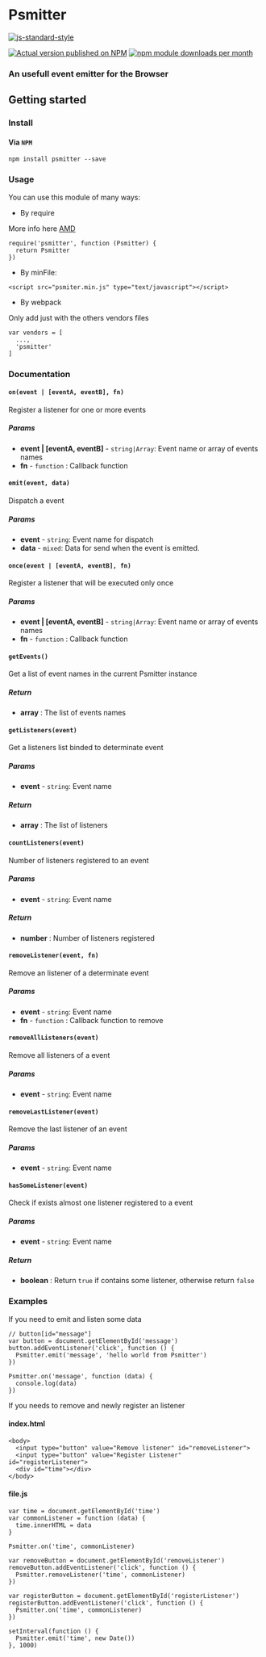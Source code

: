 # Psmitter

[![js-standard-style](https://cdn.rawgit.com/standard/standard/master/badge.svg)](http://standardjs.com)

[![Actual version published on NPM](https://badge.fury.io/js/psmitter.png)](https://www.npmjs.org/package/psmitter)
[![npm module downloads per month](http://img.shields.io/npm/dm/psmitter.svg)](https://www.npmjs.org/package/psmitter)

### An usefull event emitter for the Browser


## Getting started

### Install

#### Via `NPM`
```shell
npm install psmitter --save
```

### Usage

You can use this module of many ways:

- By require

More info here [AMD](http://requirejs.org/docs/whyamd.html#amd)

```
require('psmitter', function (Psmitter) {
  return Psmitter
})
```

- By minFile:

```
<script src="psmiter.min.js" type="text/javascript"></script>
```

- By webpack

Only add just with the others vendors files
```
var vendors = [
  ...,
  'psmitter'
]
```

### Documentation

#### `on(event | [eventA, eventB], fn)`
Register a listener for one or more events

##### Params

- **event | [eventA, eventB]** - `string|Array`: Event name or array of events names
- **fn** - `function` : Callback function

#### `emit(event, data)`
Dispatch a event

##### Params
- **event** - `string`: Event name for dispatch
- **data** - `mixed`: Data for send when the event is emitted.

#### `once(event | [eventA, eventB], fn)`
Register a listener that will be executed only once

##### Params

- **event | [eventA, eventB]** - `string|Array`: Event name or array of events names
- **fn** - `function` : Callback function


#### `getEvents()`
Get a list of event names in the current Psmitter instance

##### Return

- **array** : The list of events names


#### `getListeners(event)`
Get a listeners list binded to determinate event

##### Params

- **event** - `string`: Event name

##### Return

- **array** : The list of listeners


#### `countListeners(event)`
Number of listeners registered to an event

##### Params

- **event** - `string`: Event name

##### Return

- **number** : Number of listeners registered

#### `removeListener(event, fn)`

Remove an listener of a determinate event

##### Params

- **event** - `string`: Event name
- **fn** - `function` : Callback function to remove

#### `removeAllListeners(event)`
Remove all listeners of a event

##### Params

- **event** - `string`: Event name


#### `removeLastListener(event)`
Remove the last listener of an event

##### Params

- **event** - `string`: Event name

#### `hasSomeListener(event)`
Check if exists almost one listener registered to a event

##### Params

- **event** - `string`: Event name

##### Return

- **boolean** : Return `true` if contains some listener, otherwise return `false`


### Examples

If you need to emit and listen some data
```
// button[id="message"]
var button = document.getElementById('message')
button.addEventListener('click', function () {
  Psmitter.emit('message', 'hello world from Psmitter')
})

Psmitter.on('message', function (data) {
  console.log(data)
})
```

If you needs to remove and newly register an listener

#### index.html
```
<body>
  <input type="button" value="Remove listener" id="removeListener">
  <input type="button" value="Register Listener" id="registerListener">
  <div id="time"></div>
</body>
```

#### file.js
```
var time = document.getElementById('time')
var commonListener = function (data) {
  time.innerHTML = data
}

Psmitter.on('time', commonListener)

var removeButton = document.getElementById('removeListener')
removeButton.addEventListener('click', function () {
  Psmitter.removeListener('time', commonListener)
})

var registerButton = document.getElementById('registerListener')
registerButton.addEventListener('click', function () {
  Psmitter.on('time', commonListener)
})

setInterval(function () {
  Psmitter.emit('time', new Date())
}, 1000)

```
